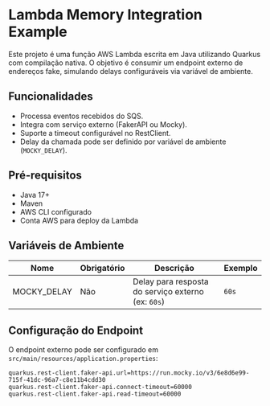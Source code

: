 # Lambda Memory Integration Example

Este projeto é uma função AWS Lambda escrita em Java utilizando Quarkus com compilação nativa. O objetivo é consumir um endpoint externo de endereços fake, simulando delays configuráveis via variável de ambiente.

## Funcionalidades

- Processa eventos recebidos do SQS.
- Integra com serviço externo (FakerAPI ou Mocky).
- Suporte a timeout configurável no RestClient.
- Delay da chamada pode ser definido por variável de ambiente (`MOCKY_DELAY`).

## Pré-requisitos

- Java 17+
- Maven
- AWS CLI configurado
- Conta AWS para deploy da Lambda

## Variáveis de Ambiente

| Nome         | Obrigatório | Descrição                                             | Exemplo  |
|--------------|-------------|------------------------------------------------------|----------|
| MOCKY_DELAY  | Não         | Delay para resposta do serviço externo (ex: `60s`)   | `60s`    |

## Configuração do Endpoint

O endpoint externo pode ser configurado em `src/main/resources/application.properties`:

```properties
quarkus.rest-client.faker-api.url=https://run.mocky.io/v3/6e8d6e99-715f-41dc-96a7-c8e11b4cdd30
quarkus.rest-client.faker-api.connect-timeout=60000
quarkus.rest-client.faker-api.read-timeout=60000
